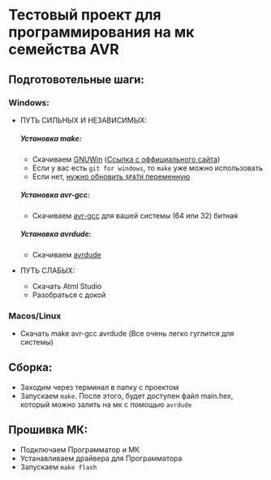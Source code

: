 # Тестовый проект для программирования на мк семейства AVR

## Подготовотельные шаги:
### Windows:
- ПУТЬ СИЛЬНЫХ И НЕЗАВИСИМЫХ:
  ##### Установка make:
  - Скачиваем [GNUWin](https://sourceforge.net/projects/gnuwin32/files/make/3.81/make-3.81.exe/download?use_mirror=datapacket&download=) ([Ссылка с оффициального сайта](http://gnuwin32.sourceforge.net/packages/make.htm))
  - Если у вас есть `git for windows`, то `make` уже можно использовать
  - Если нет, [нужно обновить `$PATH` переменную](http://stat545.com/automation02_windows.html)

  ##### Установка avr-gcc:
  - Скачиваем [avr-gcc](http://blog.zakkemble.net/avr-gcc-builds/) для вашей системы (64 или 32) битная

  ##### Установка avrdude:
  - Скачиваем [avrdude](https://sourceforge.net/projects/winavr/)

- ПУТЬ СЛАБЫХ:
  - Скачать Atml Studio
  - Разобраться с докой

### Macos/Linux
  - Скачать make avr-gcc avrdude (Все очень легко гуглится для системы)

## Сборка:
- Заходим через терминал в папку с проектом
- Запускаем `make`. После этого, будет доступен файл main.hex, который можно залить на мк с помощью `avrdude`

## Прошивка МК:
- Подключаем Программатор и МК
- Устанавливаем драйвера для Программатора
- Запускаем `make flash`
